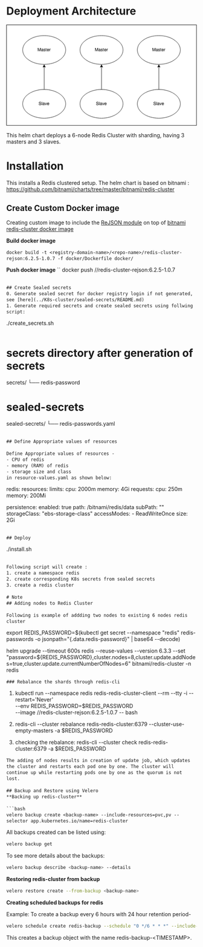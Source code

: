 # Deployment Architecture
<p align="center">
<img src="./img/redis-cluster-topology.png">
</p>

This helm chart deploys a 6-node Redis Cluster with sharding, having 3 masters and 3 slaves.


# Installation
This installs a  Redis clustered setup.
The helm chart is based on bitnami : https://github.com/bitnami/charts/tree/master/bitnami/redis-cluster

## Create Custom Docker image
Creating custom image to include the [ReJSON module](https://github.com/RedisJSON/JRedisJSON)  on top of [bitnami redis-cluster docker image](https://github.com/bitnami/bitnami-docker-redis-cluster)

**Build docker image**
```
docker build -t <registry-domain-name>/<repo-name>/redis-cluster-rejson:6.2.5-1.0.7 -f docker/Dockerfile docker/
```
**Push docker image**
``
docker push <registry-domain-name>/<repo-name>/redis-cluster-rejson:6.2.5-1.0.7
```

## Create Sealed secrets
0. Generate sealed secret for docker registry login if not generated, see [here](../K8s-cluster/sealed-secrets/README.md) 
1. Generate required secrets and create sealed secrets using follwing script:

```
./create_secrets.sh
```
```
# secrets directory after generation of secrets
secrets/
└── redis-password

# sealed-secrets
sealed-secrets/
└── redis-passwords.yaml

```

## Define Appropriate values of resources

Define Appropriate values of resources -
- CPU of redis
- memory (RAM) of redis
- storage size and class 
in resource-values.yaml as shown below:

```
redis:
  resources:
    limits:
      cpu: 2000m
      memory: 4Gi
    requests:
      cpu: 250m
      memory: 200Mi

persistence:
  enabled: true
  path: /bitnami/redis/data
  subPath: ""
  storageClass: "ebs-storage-class"
  accessModes:
    - ReadWriteOnce
  size: 2Gi

```

## Deploy

```
./install.sh 
```

Following script will create :
1. create a namespace redis
2. create corresponding K8s secrets from sealed secrets
3. create a redis cluster

# Note
## Adding nodes to Redis Cluster

Following is example of addding two nodes to existing 6 nodes redis cluster
```
export REDIS_PASSWORD=$(kubectl get secret --namespace "redis" redis-passwords -o jsonpath="{.data.redis-password}" | base64 --decode)

helm upgrade --timeout 600s redis  --reuse-values --version 6.3.3  --set "password=${REDIS_PASSWORD},cluster.nodes=8,cluster.update.addNodes=true,cluster.update.currentNumberOfNodes=6" bitnami/redis-cluster -n redis 
```
### Rebalance the shards through redis-cli 

```
1. kubectl run --namespace redis redis-redis-cluster-client --rm --tty -i --restart='Never' \
 --env REDIS_PASSWORD=$REDIS_PASSWORD \
--image <registry-domian-name>/<repo-name>/redis-cluster-rejson:6.2.5-1.0.7 -- bash

2. redis-cli --cluster rebalance redis-redis-cluster:6379 --cluster-use-empty-masters -a $REDIS_PASSWORD

3. checking the rebalance: redis-cli --cluster check redis-redis-cluster:6379 -a $REDIS_PASSWORD

```
The adding of nodes results in creation of update job, which updates the cluster and restarts each pod one by one. The cluster will continue up while restarting pods one by one as the quorum is not lost.

## Backup and Restore using Velero
**Backing up redis-cluster**

```bash
velero backup create <backup-name> --include-resources=pvc,pv --selector app.kubernetes.io/name=redis-cluster
```

All backups created can be listed using:

```bash
velero backup get
```

To see more details about the backups:

```bash 
velero backup describe <backup-name> --details
```

**Restoring redis-cluster from backup**

```bash
velero restore create --from-backup <backup-name>
```

**Creating scheduled backups for redis**

Example: To create a backup every 6 hours with 24 hour retention period-

```bash
velero schedule create redis-backup --schedule "0 */6 * * *" --include-resources=pvc,pv --selector app.kubernetes.io/name=redis-cluster --ttl 24h    
```

This creates a backup object with the name redis-backup-\<TIMESTAMP\>.

